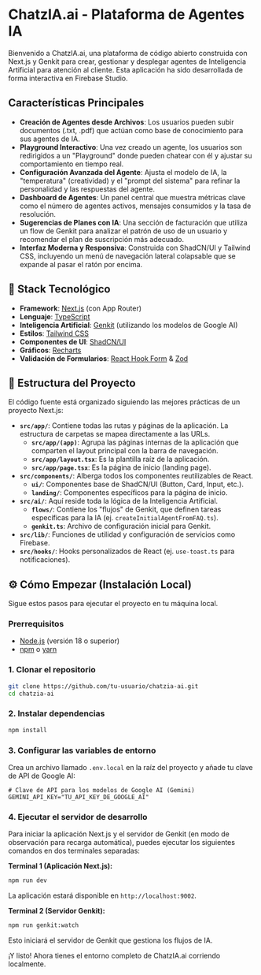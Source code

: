 # ChatzIA.ai - Plataforma de Agentes IA

Bienvenido a ChatzIA.ai, una plataforma de código abierto construida con Next.js y Genkit para crear, gestionar y desplegar agentes de Inteligencia Artificial para atención al cliente. Esta aplicación ha sido desarrollada de forma interactiva en Firebase Studio.

## Características Principales

- **Creación de Agentes desde Archivos**: Los usuarios pueden subir documentos (.txt, .pdf) que actúan como base de conocimiento para sus agentes de IA.
- **Playground Interactivo**: Una vez creado un agente, los usuarios son redirigidos a un "Playground" donde pueden chatear con él y ajustar su comportamiento en tiempo real.
- **Configuración Avanzada del Agente**: Ajusta el modelo de IA, la "temperatura" (creatividad) y el "prompt del sistema" para refinar la personalidad y las respuestas del agente.
- **Dashboard de Agentes**: Un panel central que muestra métricas clave como el número de agentes activos, mensajes consumidos y la tasa de resolución.
- **Sugerencias de Planes con IA**: Una sección de facturación que utiliza un flow de Genkit para analizar el patrón de uso de un usuario y recomendar el plan de suscripción más adecuado.
- **Interfaz Moderna y Responsiva**: Construida con ShadCN/UI y Tailwind CSS, incluyendo un menú de navegación lateral colapsable que se expande al pasar el ratón por encima.

## 🚀 Stack Tecnológico

- **Framework**: [Next.js](https://nextjs.org/) (con App Router)
- **Lenguaje**: [TypeScript](https://www.typescriptlang.org/)
- **Inteligencia Artificial**: [Genkit](https://firebase.google.com/docs/genkit) (utilizando los modelos de Google AI)
- **Estilos**: [Tailwind CSS](https://tailwindcss.com/)
- **Componentes de UI**: [ShadCN/UI](https://ui.shadcn.com/)
- **Gráficos**: [Recharts](https://recharts.org/)
- **Validación de Formularios**: [React Hook Form](https://react-hook-form.com/) & [Zod](https://zod.dev/)

## 📂 Estructura del Proyecto

El código fuente está organizado siguiendo las mejores prácticas de un proyecto Next.js:

- **`src/app/`**: Contiene todas las rutas y páginas de la aplicación. La estructura de carpetas se mapea directamente a las URLs.
  - **`src/app/(app)`**: Agrupa las páginas internas de la aplicación que comparten el layout principal con la barra de navegación.
  - **`src/app/layout.tsx`**: Es la plantilla raíz de la aplicación.
  - **`src/app/page.tsx`**: Es la página de inicio (landing page).
- **`src/components/`**: Alberga todos los componentes reutilizables de React.
  - **`ui/`**: Componentes base de ShadCN/UI (Button, Card, Input, etc.).
  - **`landing/`**: Componentes específicos para la página de inicio.
- **`src/ai/`**: Aquí reside toda la lógica de la Inteligencia Artificial.
  - **`flows/`**: Contiene los "flujos" de Genkit, que definen tareas específicas para la IA (ej. `createInitialAgentFromFAQ.ts`).
  - **`genkit.ts`**: Archivo de configuración inicial para Genkit.
- **`src/lib/`**: Funciones de utilidad y configuración de servicios como Firebase.
- **`src/hooks/`**: Hooks personalizados de React (ej. `use-toast.ts` para notificaciones).

## ⚙️ Cómo Empezar (Instalación Local)

Sigue estos pasos para ejecutar el proyecto en tu máquina local.

### Prerrequisitos

- [Node.js](https://nodejs.org/en/) (versión 18 o superior)
- [npm](https://www.npmjs.com/) o [yarn](https://yarnpkg.com/)

### 1. Clonar el repositorio

```bash
git clone https://github.com/tu-usuario/chatzia-ai.git
cd chatzia-ai
```

### 2. Instalar dependencias

```bash
npm install
```

### 3. Configurar las variables de entorno

Crea un archivo llamado `.env.local` en la raíz del proyecto y añade tu clave de API de Google AI:

```env
# Clave de API para los modelos de Google AI (Gemini)
GEMINI_API_KEY="TU_API_KEY_DE_GOOGLE_AI"
```

### 4. Ejecutar el servidor de desarrollo

Para iniciar la aplicación Next.js y el servidor de Genkit (en modo de observación para recarga automática), puedes ejecutar los siguientes comandos en dos terminales separadas:

**Terminal 1 (Aplicación Next.js):**

```bash
npm run dev
```

La aplicación estará disponible en `http://localhost:9002`.

**Terminal 2 (Servidor Genkit):**

```bash
npm run genkit:watch
```

Esto iniciará el servidor de Genkit que gestiona los flujos de IA.

¡Y listo\! Ahora tienes el entorno completo de ChatzIA.ai corriendo localmente.